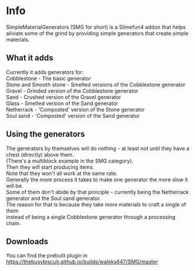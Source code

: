 # Info
SimpleMaterialGenerators (SMG for short) is a Slimefun4 addon that helps aliviate some of the grind by providing simple generators that create simple materials.

## What it adds
Currently it adds generators for:<br>
Cobblestone - The basic generator<br>
Stone and Smooth stone - Smelted versions of the Cobblestone generator<br>
Gravel - Grinded version of the Cobblestone generator<br>
Sand - Crushed version of the Gravel generator<br>
Glass - Smelted version of the Sand generator<br>
Netherrack - 'Composted' version of the Stone generator<br>
Soul sand - 'Composted' version of the Sand generator<br>

## Using the generators
The generators by themselves will do nothing - at least not until they have a chest (directly) above them.<br>
(There's a multiblock example in the SMG category).<br>
Then they will start producing items.<br>
Note that they won't all work at the same rate.<br>
Generally the more process it takes to make one generator the more slow it will be.<br>
Some of them don't abide by that principle - currently being the Netherrack generator and the Soul sand generator.<br>
The reason for that is because they take more materials to craft a single of them<br>
instead of being a single Cobblestone generator through a processing chain.

## Downloads
You can find the prebuilt plugin in<br>
https://thebusybiscuit.github.io/builds/waleks647/SMG/master
